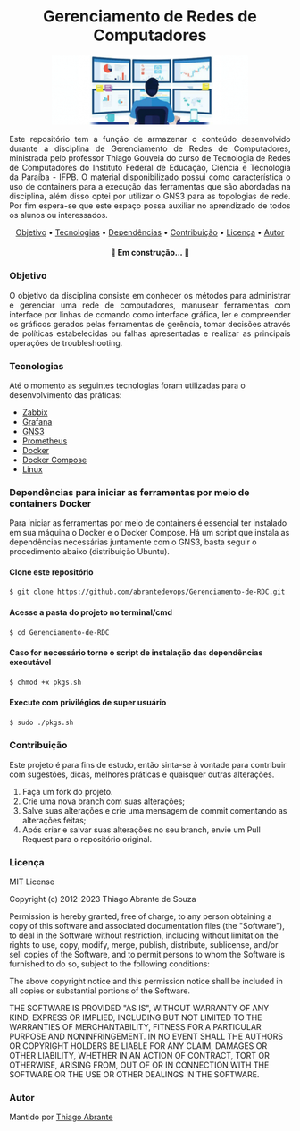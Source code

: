 <h1 align="center">Gerenciamento de Redes de Computadores</h1>

<p align="center"><img src="./bki/grc.png" alt="Scope" style="max-width:70%"></p>

<p align="justify">Este repositório tem a função de armazenar o conteúdo desenvolvido durante a disciplina de Gerenciamento de Redes de Computadores, ministrada pelo professor Thiago Gouveia do curso de Tecnologia de Redes de Computadores do Instituto Federal de Educação, Ciência e Tecnologia da Paraíba - IFPB. O material disponibilizado possui como característica o uso de containers para a execução das ferramentas que são abordadas na disciplina, além disso optei por utilizar o GNS3 para as topologias de rede. Por fim espera-se que este espaço possa auxiliar no aprendizado de todos os alunos ou interessados.</p>

<p align="center">
  <a href="#objetivo">Objetivo</a> •
  <a href="#tecnologias">Tecnologias</a> •
    <a href="#dependências">Dependências</a> •
  <a href="#contribuição">Contribuição</a> •
  <a href="#licença">Licença</a> •
  <a href="#autor">Autor</a>
</p>

<h4 align="center"> 
    🚧  Em construção...  🚧
</h4>

### Objetivo
<p align="justify">O objetivo da disciplina consiste em conhecer os métodos para administrar e gerenciar uma rede de computadores, manusear ferramentas com interface por linhas de comando como interface 
gráfica, ler e compreender os gráficos gerados pelas ferramentas de gerência, tomar decisões através de políticas estabelecidas ou falhas apresentadas e realizar as principais 
operações de troubleshooting.</p>

### Tecnologias
Até o momento as seguintes tecnologias foram utilizadas para o desenvolvimento das práticas:

- [Zabbix](https://www.zabbix.com/)
- [Grafana](https://grafana.com/)
- [GNS3](https://www.gns3.com/)
- [Prometheus](https://prometheus.io/)
- [Docker](https://www.docker.com/)
- [Docker Compose](https://docs.docker.com/compose/)
- [Linux](https://www.linux.org/)

### Dependências para iniciar as ferramentas por meio de containers Docker
Para iniciar as ferramentas por meio de containers é essencial ter instalado em sua máquina o Docker e o Docker Compose. Há um script que instala as dependências necessárias juntamente com o GNS3, basta seguir o procedimento abaixo (distribuição Ubuntu).

#### Clone este repositório
```bash 
$ git clone https://github.com/abrantedevops/Gerenciamento-de-RDC.git
```

#### Acesse a pasta do projeto no terminal/cmd
```bash
$ cd Gerenciamento-de-RDC
```

#### Caso for necessário torne o script de instalação das dependências executável
```bash
$ chmod +x pkgs.sh
```

#### Execute com privilégios de super usuário
```bash
$ sudo ./pkgs.sh
```

### Contribuição
Este projeto é para fins de estudo, então sinta-se à vontade para contribuir com sugestões, dicas, melhores práticas e quaisquer outras alterações.

1. Faça um fork do projeto.
2. Crie uma nova branch com suas alterações;
3. Salve suas alterações e crie uma mensagem de commit comentando as alterações feitas;
4. Após criar e salvar suas alterações no seu branch, envie um Pull Request para o repositório original.

### Licença
MIT License

Copyright (c) 2012-2023 Thiago Abrante de Souza

Permission is hereby granted, free of charge, to any person obtaining
a copy of this software and associated documentation files (the
"Software"), to deal in the Software without restriction, including
without limitation the rights to use, copy, modify, merge, publish,
distribute, sublicense, and/or sell copies of the Software, and to
permit persons to whom the Software is furnished to do so, subject to
the following conditions:

The above copyright notice and this permission notice shall be
included in all copies or substantial portions of the Software.

THE SOFTWARE IS PROVIDED "AS IS", WITHOUT WARRANTY OF ANY KIND,
EXPRESS OR IMPLIED, INCLUDING BUT NOT LIMITED TO THE WARRANTIES OF
MERCHANTABILITY, FITNESS FOR A PARTICULAR PURPOSE AND
NONINFRINGEMENT. IN NO EVENT SHALL THE AUTHORS OR COPYRIGHT HOLDERS BE
LIABLE FOR ANY CLAIM, DAMAGES OR OTHER LIABILITY, WHETHER IN AN ACTION
OF CONTRACT, TORT OR OTHERWISE, ARISING FROM, OUT OF OR IN CONNECTION
WITH THE SOFTWARE OR THE USE OR OTHER DEALINGS IN THE SOFTWARE.

### Autor
Mantido por [Thiago Abrante](mailto:thiago.abrante@academico.ifpb.edu.br)
